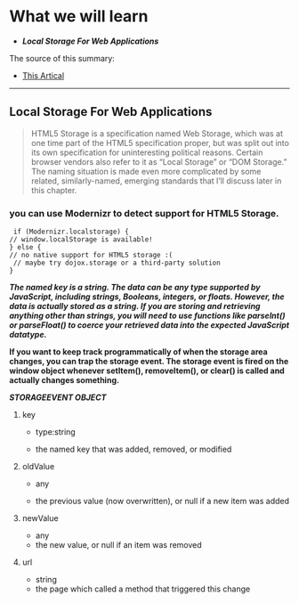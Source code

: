 # What we will learn 

- ***Local Storage For Web Applications***


The source of this summary:

- [This Artical](http://diveinto.html5doctor.com/storage.html)

______________________________________

## Local Storage For Web Applications

> HTML5 Storage is a specification named Web Storage, which was at one time part of the HTML5 specification proper, but was split out into its own specification for uninteresting political reasons. Certain browser vendors also refer to it as “Local Storage” or “DOM Storage.” The naming situation is made even more complicated by some related, similarly-named, emerging standards that I’ll discuss later in this chapter.


### you can use Modernizr to detect support for HTML5 Storage.

     if (Modernizr.localstorage) {
    // window.localStorage is available!
    } else {
    // no native support for HTML5 storage :(
     // maybe try dojox.storage or a third-party solution
    }


***The named key is a string. The data can be any type supported by JavaScript, including strings, Booleans, integers, or floats. However, the data is actually stored as a string. If you are storing and retrieving anything other than strings, you will need to use functions like parseInt() or parseFloat() to coerce your retrieved data into the expected JavaScript datatype.***


**If you want to keep track programmatically of when the storage area changes, you can trap the storage event. The storage event is fired on the window object whenever setItem(), removeItem(), or clear() is called and actually changes something.**


***STORAGEEVENT OBJECT***

1. key 

   - type:string	  

   - the named key that was added, removed, or modified

2. oldValue

	- any	
    
    - the previous value (now overwritten), or null if a new item was added

3. newValue

	- any	
    - the new value, or null if an item was removed

4. url	
    - string	
    - the page which called a method that triggered this change


